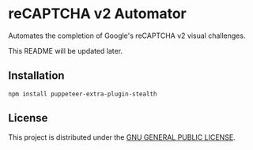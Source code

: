 # reCAPTCHA v2 Automator
    
Automates the completion of Google's reCAPTCHA v2 visual challenges.

This README will be updated later.

## Installation

```npm install puppeteer-extra-plugin-stealth```

## License

This project is distributed under the [GNU GENERAL PUBLIC LICENSE](https://github.com/ultralytics/yolov5/blob/master/LICENSE).


